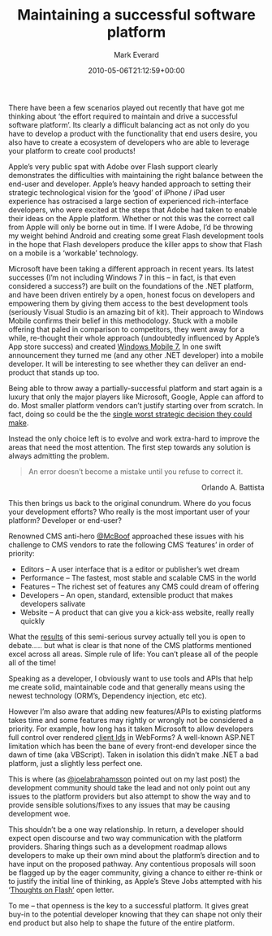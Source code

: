 ﻿---
id: 39
title: Maintaining a successful software platform
date: 2010-05-06T21:12:59+00:00
author: Mark Everard
layout: post
guid: http://www.markeverard.com:/blog/?p=39
permalink: /2010/05/06/maintaining-a-successful-software-platform/
dsq_thread_id:
  - "1122740976"
  - "1122740976"
  - "1122740976"
categories:
  - Opinion
---
There have been a few scenarios played out recently that have got me thinking about &#8216;the effort required to maintain and drive a successful software platform&#8217;. Its clearly a difficult balancing act as not only do you have to develop a product with the functionality that end users desire, you also have to create a ecosystem of developers who are able to leverage your platform to create cool products!

Apple&#8217;s very public spat with Adobe over Flash support clearly demonstrates the difficulties with maintaining the right balance between the end-user and developer. Apple&#8217;s heavy handed approach to setting their strategic technological vision for the &#8216;good&#8217; of iPhone / iPad user experience has ostracised a large section of experienced rich-interface developers, who were excited at the steps that Adobe had taken to enable their ideas on the Apple platform. Whether or not this was the correct call from Apple will only be borne out in time. If I were Adobe, I&#8217;d be throwing my weight behind Android and creating some great Flash development tools in the hope that Flash developers produce the killer apps to show that Flash on a mobile is a &#8216;workable&#8217; technology.

Microsoft have been taking a different approach in recent years. Its latest successes (I&#8217;m not including Windows 7 in this &#8211; in fact, is that even considered a success?) are built on the foundations of the .NET platform, and have been driven entirely by a open, honest focus on developers and empowering them by giving them access to the best development tools (seriously Visual Studio is an amazing bit of kit). Their approach to Windows Mobile confirms their belief in this methodology. Stuck with a mobile offering that paled in comparison to competitors, they went away for a while, re-thought their whole approach (undoubtedly influenced by Apple&#8217;s App store success) and created <a title="Windows Mobile 7" href="http://www.engadget.com/2010/02/15/windows-phone-7-series-is-official-and-microsoft-is-playing-to/" target="_blank">Windows Mobile 7.</a> In one swift announcement they turned me (and any other .NET developer) into a mobile developer. It will be interesting to see whether they can deliver an end-product that stands up too.

Being able to throw away a partially-successful platform and start again is a luxury that only the major players like Microsoft, Google, Apple can afford to do. Most smaller platform vendors can&#8217;t justify starting over from scratch. In fact, doing so could be the the <a href="http://www.joelonsoftware.com/articles/fog0000000069.html" target="_blank">single worst strategic decision they could make</a>.

Instead the only choice left is to evolve and work extra-hard to improve the areas that need the most attention. The first step towards any solution is always admitting the problem.

> An error doesn&#8217;t become a mistake until you refuse to correct it.

<p style="text-align: right;">
  Orlando A. Battista
</p>

This then brings us back to the original conundrum. Where do you focus your development efforts? Who really is the most important user of your platform? Developer or end-user?

Renowned CMS anti-hero <a href="http://www.twitter.com/mcboof" target="_blank">@McBoof</a> approached these issues with his challenge to CMS vendors to rate the following CMS &#8216;features&#8217; in order of priority:

  * Editors – A user interface that is a editor or publisher’s wet dream
  * Performance &#8211; The fastest, most stable and scalable CMS in the world
  * Features – The richest set of features any CMS could dream of offering
  * Developers – An open, standard, extensible product that makes developers salivate
  * Website – A product that can give you a kick-ass website, really really quickly

What the <a href="http://jonontech.com/2010/04/19/cms-vendor-navel-gazing/" target="_blank">results</a> of this semi-serious survey actually tell you is open to debate&#8230;.. but what is clear is that none of the CMS platforms mentioned excel across all areas. Simple rule of life: You can&#8217;t please all of the people all of the time!

Speaking as a developer, I obviously want to use tools and APIs that help me create solid, maintainable code and that generally means using the newest technology (ORM&#8217;s, Dependency injection, etc etc).

However I&#8217;m also aware that adding new features/APIs to existing platforms takes time and some features may rightly or wrongly not be considered a priority. For example, how long has it taken Microsoft to allow developers full control over rendered <a href="http://weblogs.asp.net/scottgu/archive/2010/03/30/cleaner-html-markup-with-asp-net-4-web-forms-client-ids-vs-2010-and-net-4-0-series.aspx" target="_blank">client Ids</a> in WebForms? A well-known ASP.NET limitation which has been the bane of every front-end developer since the dawn of time (aka VBScript). Taken in isolation this didn&#8217;t make .NET a bad platform, just a slightly less perfect one.

This is where (as <a href="http://www.twitter.com/joelabrahamsson" target="_blank">@joelabrahamsson</a> pointed out on my last post) the development community should take the lead and not only point out any issues to the platform providers but also attempt to show the way and to provide sensible solutions/fixes to any issues that may be causing development woe.

This shouldn&#8217;t be a one way relationship. In return, a developer should expect open discourse and two way communication with the platform providers. Sharing things such as a development roadmap allows developers to make up their own mind about the platform&#8217;s direction and to have input on the proposed pathway. Any contentious proposals will soon be flagged up by the eager community, giving a chance to either re-think or to justify the initial line of thinking, as Apple&#8217;s Steve Jobs attempted with his &#8216;<a title="Thoughts on Flash" href="http://www.apple.com/hotnews/thoughts-on-flash/" target="_blank">Thoughts on Flash&#8217;</a> open letter.

To me &#8211; that openness is the key to a successful platform. It gives great buy-in to the potential developer knowing that they can shape not only their end product but also help to shape the future of the entire platform.